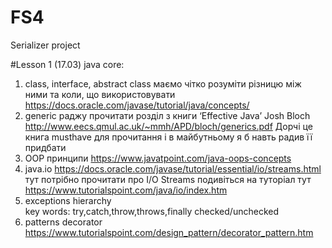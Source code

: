 # FS4

Serializer project

#Lesson 1 (17.03)
java core:
1. class, interface, abstract class
маємо чітко розуміти різницю між ними та коли, що використовувати
https://docs.oracle.com/javase/tutorial/java/concepts/
2. generic
раджу прочитати розділ з книги ‘Effective Java’ Josh Bloch 
http://www.eecs.qmul.ac.uk/~mmh/APD/bloch/generics.pdf
Дорчі це книга musthave для прочитання і в майбутньому я б навть радив її придбати
3. OOP принципи
https://www.javatpoint.com/java-oops-concepts
4. java.io
 https://docs.oracle.com/javase/tutorial/essential/io/streams.html тут потрібно прочитати про I/O Streams
 подивіться на туторіал тут https://www.tutorialspoint.com/java/io/index.htm
5. exceptions
     hierarchy  
       key words: try,catch,throw,throws,finally
   checked/unchecked
6. patterns
decorator https://www.tutorialspoint.com/design_pattern/decorator_pattern.htm
